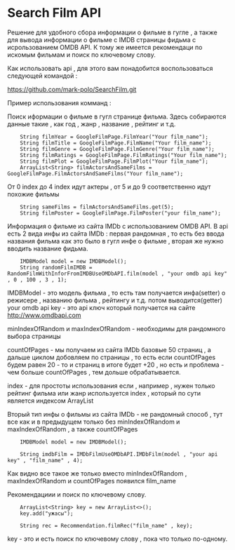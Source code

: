 # Search Film API

Решение для удобного сбора информации о фильме в гугле , а также для вывода информации о фильме с IMDB страницы фидьма с исрользованием OMDB API. К тому же 
имеется рекомендаци по искомым фильмам и поиск по ключевому слову.

Как использовать api , для этого вам понадобится воспользоваться следующей командой :

https://github.com/mark-polo/SearchFilm.git

Пример использования комманд :

Поиск иформации о фильме в гугл странице фильма. Здесь собираются данные такие , как год , жанр , название , рейтинг и т.д.

        String filmYear = GoogleFilmPage.FilmYear("Your film_name");
        String filmTitle = GoogleFilmPage.FilmName("Your film_name");
        String filmGenre = GoogleFilmPage.FilmGenre("Your film_name");
        String filmRatings = GoogleFilmPage.FilmRatings("Your film_name");
        String filmPlot = GoogleFilmPage.FilmPlot("Your film_name");
        ArrayList<String> filmActorsAndSameFilms = GoogleFilmPage.FilmActorsAndSameFilms("Your film_name");
        
От 0 index до 4 index идут актеры , от 5 и до 9 соответственно идут похожие фильмы 

        String sameFilms = filmActorsAndSameFilms.get(5);
        String filmPoster = GoogleFilmPage.FilmPoster("your film_name");
        
Информация о фильме из сайта IMDb с использованием OMDB API. В api есть 2 вида инфы из сайта IMDb : первая рандомная , то есть без ввода названия фильма как это было в гугл инфе о фильме , вторая же нужно вводить название фидьма.

        IMDBModel model = new IMDBModel();
        String randomFilmIMDB = RandomFilmWithInforFromIMDBUseOMDbAPI.film(model , "your omdb api key" , 0 , 100 , 3 , 1);
        
IMDBModel - это модель фильма , то есть там получается инфа(setter) о режисере , названию фильма , рейтингу и т.д. потом выводится(getter)
your omdb api key - это api ключ который получается на сайте http://www.omdbapi.com

minIndexOfRandom и maxIndexOfRandom - необходимы для рандомного выбора страницы

countOfPages - мы получаем из сайта IMDb базовые 50 страниц , а дальше циклом добовляем по страницы , то есть если countOfPages будем равен 20 - то и страниц в итоге будет +20 , но есть и проблема - чем больше countOfPages , тем дольше обрабатывается.

index - для простоты использования если , например , нужен только рейтинг фильма или жанр используется index , который по сути является индексом ArrayList

Вторый тип инфы о фильмы из сайта IMDb - не рандомный способ , тут все как и в предыдущем только без minIndexOfRandom и maxIndexOfRandom , а также countOfPages

        IMDBModel model = new IMDBModel();
        
        String imdbFilm = IMDbFilmUseOMDbAPI.IMDbFilm(model , "your api key" , "film_name" , 4);
        
Как видно все такое же только вместо minIndexOfRandom , maxIndexOfRandom и countOfPages появился film_name

Рекомендациии и поиск по ключевому слову.

        ArrayList<String> key = new ArrayList<>();
        key.add("ужасы");

        String rec = Recommendation.filmRec("film_name" , key);
        
key - это и есть поиск по ключевому слову , пока что только по-одному.
